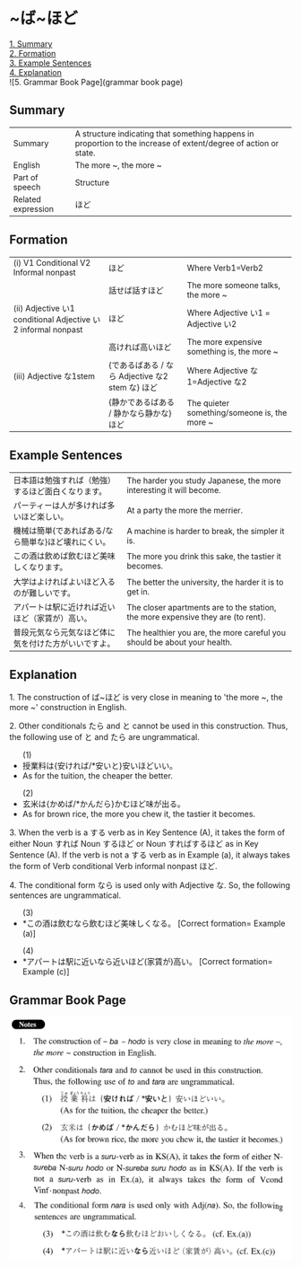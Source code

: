 # ~ば~ほど

[1. Summary](#summary)<br>
[2. Formation](#formation)<br>
[3. Example Sentences](#example-sentences)<br>
[4. Explanation](#explanation)<br>
![5. Grammar Book Page](grammar book page)<br>


## Summary

<table><tr>   <td>Summary</td>   <td>A structure indicating that something happens in proportion to the increase of extent/degree of action or state.</td></tr><tr>   <td>English</td>   <td>The more ~, the more ~</td></tr><tr>   <td>Part of speech</td>   <td>Structure</td></tr><tr>   <td>Related expression</td>   <td>ほど</td></tr></table>

## Formation

<table class="table"> <tbody><tr class="tr head"> <td class="td"><span class="numbers">(i) </span><span class="bold"><span>V1    Conditional V2 Informal nonpast</span> </span></td> <td class="td"><span class="concept">ほど</span> </td> <td class="td"><span>Where Verb1=Verb2</span></td> </tr> <tr class="tr"> <td class="td"><span>&nbsp;</span></td> <td class="td"><span>話せ<span class="concept">ば</span>話す<span class="concept">ほど</span></span> </td> <td class="td"><span>The more someone talks, the    more ~</span></td> </tr> <tr class="tr head"> <td class="td"><span class="numbers">(ii)</span> <span> <span class="bold">Adjective    い1 conditional Adjective い2    informal nonpast</span></span></td> <td class="td"><span class="concept">ほど</span> </td> <td class="td"><span>Where Adjective い1 = Adjective い2</span></td> </tr> <tr class="tr"> <td class="td"><span>&nbsp;</span></td> <td class="td"><span>高けれ<span class="concept">ば</span>高い<span class="concept">ほど</span></span> </td> <td class="td"><span>The more expensive something    is, the more ~</span></td> </tr> <tr class="tr head"> <td class="td"><span class="numbers">(iii)</span> <span> <span class="bold">Adjective    な1stem</span></span></td> <td class="td"><span>{<span class="concept">であるばある </span>/ <span class="concept">なら</span> Adjective な2 stem <span class="concept">な</span>} <span class="concept">ほど</span></span></td> <td class="td"><span>Where Adjective な1=Adjective な2</span></td> </tr> <tr class="tr"> <td class="td"><span>&nbsp;</span></td> <td class="td"><span>{静か<span class="concept">であるばある </span>/ 静か<span class="concept">なら</span>静か<span class="concept">な</span>} <span class="concept">ほど</span></span></td> <td class="td"><span>The quieter    something/someone is, the more ~</span></td> </tr> </tbody></table>

## Example Sentences

<table><tr>   <td>日本語は勉強すれば（勉強）するほど面白くなります。</td>   <td>The harder you study Japanese, the more interesting it will become.</td></tr><tr>   <td>パーティーは人が多ければ多いほど楽しい。</td>   <td>At a party the more the merrier.</td></tr><tr>   <td>機械は簡単{であればある/なら簡単な}ほど壊れにくい。</td>   <td>A machine is harder to break, the simpler it is.</td></tr><tr>   <td>この酒は飲めば飲むほど美味しくなります。</td>   <td>The more you drink this sake, the tastier it becomes.</td></tr><tr>   <td>大学はよければよいほど入るのが難しいです。</td>   <td>The better the university, the harder it is to get in.</td></tr><tr>   <td>アパートは駅に近ければ近いほど（家賃が）高い。</td>   <td>The closer apartments are to the station, the more expensive they are (to rent).</td></tr><tr>   <td>普段元気なら元気なほど体に気を付けた方がいいですよ。</td>   <td>The healthier you are, the more careful you should be about your health.</td></tr></table>

## Explanation

<p>1. The construction of <span class="cloze">ば</span>~<span class="cloze">ほど</span> is very close in meaning to 'the more ~, the more ~' construction in English.</p>  <p>2. Other conditionals たら and と cannot be used in this construction. Thus, the following use of と and たら are ungrammatical.</p>  <ul>(1) <li>授業料は{安けれ<span class="cloze">ば</span>/*安いと}安い<span class="cloze">ほど</span>いい。</li> <li>As for the tuition, the cheaper the better.</li> </ul>  <ul>(2) <li>玄米は{かめ<span class="cloze">ば</span>/*かんだら}かむ<span class="cloze">ほど</span>味が出る。</li> <li>As for brown rice, the more you chew it, the tastier it becomes.</li> </ul>  <p>3. When the verb is a する verb as in Key Sentence (A), it takes the form of either Noun すれば</span> Noun するほど</span> or Noun すれ<span class="cloze">ば</span>する<span class="cloze">ほど</span> as in Key Sentence (A). If the verb is not a する verb as in Example (a), it always takes the form of Verb conditional Verb informal nonpast <span class="cloze">ほど</span>.</p>  <p>4. The conditional form なら is used only with Adjective な. So, the following sentences are ungrammatical.</p>  <ul>(3) <li>*この酒は飲むなら飲む<span class="cloze">ほど</span>美味しくなる。 [Correct formation= Example (a)]</li> </ul>  <ul>(4) <li>*アパートは駅に近いなら近い<span class="cloze">ほど</span>(家賃が)高い。 [Correct formation= Example (c)]</li> </ul>

## Grammar Book Page

![](../img/Intermediateば～ほど.png)

